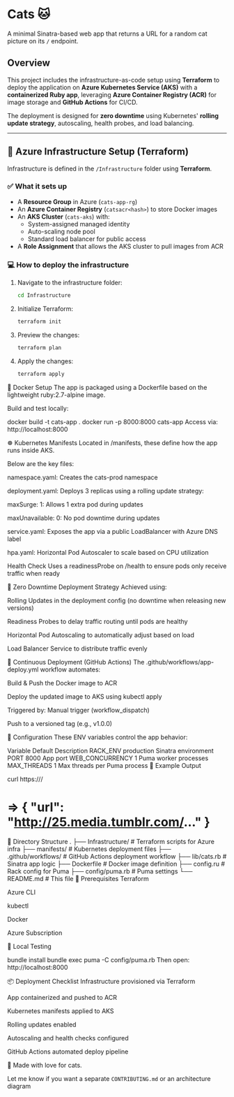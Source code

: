 # Cats 🐱

A minimal Sinatra-based web app that returns a URL for a random cat picture on its `/` endpoint.

## Overview

This project includes the infrastructure-as-code setup using **Terraform** to deploy the application on **Azure Kubernetes Service (AKS)** with a **containerized Ruby app**, leveraging **Azure Container Registry (ACR)** for image storage and **GitHub Actions** for CI/CD.

The deployment is designed for **zero downtime** using Kubernetes' **rolling update strategy**, autoscaling, health probes, and load balancing.

---

## 🚀 Azure Infrastructure Setup (Terraform)

Infrastructure is defined in the `/Infrastructure` folder using **Terraform**.

### ✅ What it sets up

- A **Resource Group** in Azure (`cats-app-rg`)
- An **Azure Container Registry** (`catsacr<hash>`) to store Docker images
- An **AKS Cluster** (`cats-aks`) with:
  - System-assigned managed identity
  - Auto-scaling node pool
  - Standard load balancer for public access
- A **Role Assignment** that allows the AKS cluster to pull images from ACR

### 💻 How to deploy the infrastructure

1. Navigate to the infrastructure folder:

   ```bash
   cd Infrastructure

2. Initialize Terraform:

    ```bash
    terraform init

3. Preview the changes:

    ```bash
    terraform plan

4. Apply the changes:

    ```bash
    terraform apply

🐳 Docker Setup
The app is packaged using a Dockerfile based on the lightweight ruby:2.7-alpine image.

Build and test locally:

docker build -t cats-app .
docker run -p 8000:8000 cats-app
Access via: http://localhost:8000

☸️ Kubernetes Manifests
Located in /manifests, these define how the app runs inside AKS.

Below are the key files:

namespace.yaml: Creates the cats-prod namespace

deployment.yaml: Deploys 3 replicas using a rolling update strategy:

maxSurge: 1: Allows 1 extra pod during updates

maxUnavailable: 0: No pod downtime during updates

service.yaml: Exposes the app via a public LoadBalancer with Azure DNS label

hpa.yaml: Horizontal Pod Autoscaler to scale based on CPU utilization

Health Check
Uses a readinessProbe on /health to ensure pods only receive traffic when ready

🔁 Zero Downtime Deployment Strategy
Achieved using:

Rolling Updates in the deployment config (no downtime when releasing new versions)

Readiness Probes to delay traffic routing until pods are healthy

Horizontal Pod Autoscaling to automatically adjust based on load

Load Balancer Service to distribute traffic evenly

🔄 Continuous Deployment (GitHub Actions)
The .github/workflows/app-deploy.yml workflow automates:

Build & Push the Docker image to ACR

Deploy the updated image to AKS using kubectl apply

Triggered by:
Manual trigger (workflow_dispatch)

Push to a versioned tag (e.g., v1.0.0)

🔧 Configuration
These ENV variables control the app behavior:

Variable	Default	Description
RACK_ENV	production	Sinatra environment
PORT	8000	App port
WEB_CONCURRENCY	1	Puma worker processes
MAX_THREADS	1	Max threads per Puma process
💬 Example Output

curl https://<external-ip>/
# => { "url": "http://25.media.tumblr.com/..." }


📂 Directory Structure
.
├── Infrastructure/       # Terraform scripts for Azure infra
├── manifests/            # Kubernetes deployment files
├── .github/workflows/    # GitHub Actions deployment workflow
├── lib/cats.rb           # Sinatra app logic
├── Dockerfile            # Docker image definition
├── config.ru             # Rack config for Puma
├── config/puma.rb        # Puma settings
└── README.md             # This file
📌 Prerequisites
Terraform

Azure CLI

kubectl

Docker

Azure Subscription

🧪 Local Testing

bundle install
bundle exec puma -C config/puma.rb
Then open: http://localhost:8000

📦 Deployment Checklist
 Infrastructure provisioned via Terraform

 App containerized and pushed to ACR

 Kubernetes manifests applied to AKS

 Rolling updates enabled

 Autoscaling and health checks configured

 GitHub Actions automated deploy pipeline

🐾 Made with love for cats.

Let me know if you want a separate `CONTRIBUTING.md` or an architecture diagram